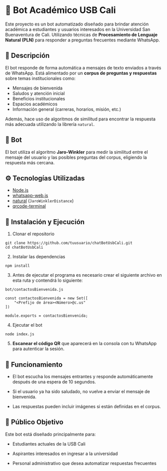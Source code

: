 
# 🤖 Bot Académico USB Cali

Este proyecto es un bot automatizado diseñado para brindar atención académica a estudiantes y usuarios interesados en la Universidad San Buenaventura de Cali. Utilizando técnicas de **Procesamiento de Lenguaje Natural (PLN)** para responder a preguntas frecuentes mediante WhatsApp.



## 📌 Descripción
El bot responde de forma automática a mensajes de texto enviados a través de WhatsApp. Está alimentado por un **corpus de preguntas y respuestas** sobre temas institucionales como:

- Mensajes de bienvenida
- Saludos y atención inicial
- Beneficios institucionales
- Espacios académicos
- Información general (carreras, horarios, misión, etc.)

Además, hace uso de algoritmos de similitud para encontrar la respuesta más adecuada utilizando la librería `natural`.
## 🧠 Bot

El bot utiliza el algoritmo **Jaro-Winkler** para medir la similitud entre el mensaje del usuario y las posibles preguntas del corpus, eligiendo la respuesta más cercana.
## ⚙️ Tecnologías Utilizadas

- [Node.js](https://nodejs.org/)
- [whatsapp-web.js](https://github.com/pedroslopez/whatsapp-web.js)
- [natural](https://www.npmjs.com/package/natural) (`JaroWinklerDistance`)
- [qrcode-terminal](https://www.npmjs.com/package/qrcode-terminal)
## 🚀 Instalación y Ejecución
1. Clonar el repositorio
```
git clone https://github.com/tuusuario/chatBotUsbCali.git
cd chatBotUsbCali
```
2. Instalar las dependencias
```
npm install
```
3. Antes de ejecutar el programa es necesario crear el siguiente archivo en esta ruta y contendrá lo siguiente:

`bot/contactosBienvenida.js`
```
const contactosBienvenida = new Set([
    "<Prefijo de área><Número>@c.us"
])

module.exports = contactosBienvenida;
```

4. Ejecutar el bot
```
node index.js
```
5. **Escanear el código QR** que aparecerá en la consola con tu WhatsApp para autenticar la sesión.
## 💬 Funcionamiento
- El bot escucha los mensajes entrantes y responde automáticamente después de una espera de 10 segundos.

- Si el usuario ya ha sido saludado, no vuelve a enviar el mensaje de bienvenida.

- Las respuestas pueden incluir imágenes si están definidas en el corpus.
## 👤 Público Objetivo
Este bot está diseñado principalmente para:

- Estudiantes actuales de la USB Cali

- Aspirantes interesados en ingresar a la universidad

- Personal administrativo que desea automatizar respuestas frecuentes
